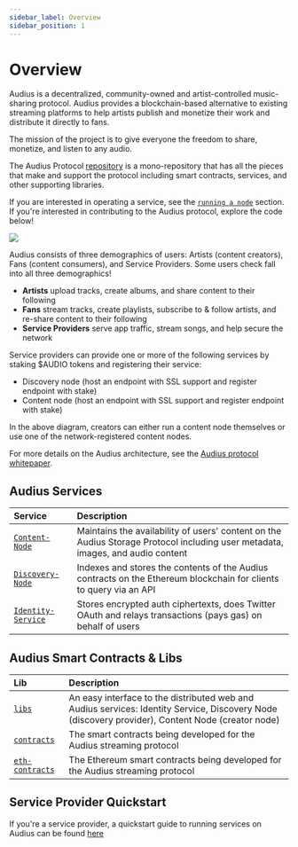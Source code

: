 ```yaml
---
sidebar_label: Overview
sidebar_position: 1
---
```


# Overview

Audius is a decentralized, community-owned and artist-controlled music-sharing protocol. Audius provides a blockchain-based alternative to existing streaming platforms to help artists publish and monetize their work and distribute it directly to fans.

The mission of the project is to give everyone the freedom to share, monetize, and listen to any audio.

The Audius Protocol [repository](https://github.com/AudiusProject/audius-protocol) is a mono-repository that has all the pieces that make and support the protocol including smart contracts, services, and other supporting libraries.

If you are interested in operating a service, see the [`running a node`](../token/running-a-node/introduction.md) section. If you're interested in contributing to the Audius protocol, explore the code below!

![](/img/architecture.png)

Audius consists of three demographics of users: Artists (content creators), Fans (content consumers), and Service Providers. Some users check fall into all three demographics!

* **Artists** upload tracks, create albums, and share content to their following
* **Fans** stream tracks, create playlists, subscribe to & follow artists, and re-share content to their following
* **Service Providers** serve app traffic, stream songs, and help secure the network

Service providers can provide one or more of the following services by staking $AUDIO tokens and registering their service:

* Discovery node \(host an endpoint with SSL support and register endpoint with stake\)
* Content node \(host an endpoint with SSL support and register endpoint with stake\)

In the above diagram, creators can either run a content node themselves or use one of the network-registered content nodes.

For more details on the Audius architecture, see the [Audius protocol whitepaper](whitepaper.md).

## Audius Services

| Service                                                                                             | Description                                                                                                                    |
| :-------------------------------------------------------------------------------------------------- | :----------------------------------------------------------------------------------------------------------------------------- |
| [`Content-Node`](https://github.com/AudiusProject/audius-protocol/tree/master/creator-node)         | Maintains the availability of users' content on the Audius Storage Protocol including user metadata, images, and audio content |
| [`Discovery-Node`](https://github.com/AudiusProject/audius-protocol/tree/master/discovery-provider) | Indexes and stores the contents of the Audius contracts on the Ethereum blockchain for clients to query via an API             |
| [`Identity-Service`](https://github.com/AudiusProject/audius-protocol/tree/master/identity-service) | Stores encrypted auth ciphertexts, does Twitter OAuth and relays transactions (pays gas) on behalf of users                    |

## Audius Smart Contracts & Libs

| Lib                                                                                           | Description                                                                                                                                          |
| :-------------------------------------------------------------------------------------------- | :--------------------------------------------------------------------------------------------------------------------------------------------------- |
| [`libs`](https://github.com/AudiusProject/audius-protocol/tree/master/libs)                   | An easy interface to the distributed web and Audius services: Identity Service, Discovery Node \(discovery provider\), Content Node \(creator node\) |
| [`contracts`](https://github.com/AudiusProject/audius-protocol/tree/master/contracts)         | The smart contracts being developed for the Audius streaming protocol                                                                                |
| [`eth-contracts`](https://github.com/AudiusProject/audius-protocol/tree/master/eth-contracts) | The Ethereum smart contracts being developed for the Audius streaming protocol                                                                       |

## Service Provider Quickstart

If you're a service provider, a quickstart guide to running services on Audius can be found [here](../token/running-a-node/introduction.md)
